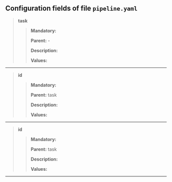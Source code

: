 ## Configuration fields of file `pipeline.yaml`

>**task**
>> **Mandatory:** 
>> 
>> **Parent:** -
>>
>> **Description:**
>> 
>> **Values:**
---

>**id**
>> **Mandatory:** 
>> 
>> **Parent:** task
>>
>> **Description:**
>> 
>> **Values:**
---

>**id**
>> **Mandatory:** 
>> 
>> **Parent:** task
>>
>> **Description:**
>> 
>> **Values:**
---

